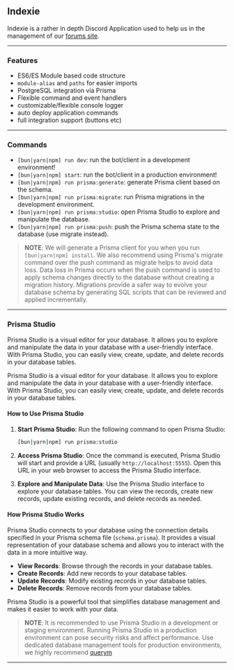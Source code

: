 ## Indexie

Indexie is a rather in depth Discord Application used to help us in the management of our [forums site](https://github.com/NodeByteHosting/discord-forums).

---

### Features

-   ES6/ES Module based code structure
-   `module-alias` and `paths` for easier imports
-   PostgreSQL integration via Prisma
-   Flexible command and event handlers
-   customizable/flexible console logger
-   auto deploy application commands
-   full integration support (buttons etc)

---

### Commands

-   `[bun|yarn|npm] run dev`: run the bot/client in a development environment!
-   `[bun|yarn|npm] start`: run the bot/client in a production environment!
-   `[bun|yarn|npm] run prisma:generate`: generate Prisma client based on the schema.
-   `[bun|yarn|npm] run prisma:migrate`: run Prisma migrations in the development environment.
-   `[bun|yarn|npm] run prisma:studio`: open Prisma Studio to explore and manipulate the database.
-   `[bun|yarn|npm] run prisma:push`: push the Prisma schema state to the database (use migrate instead).

> **NOTE**: We will generate a Prisma client for you when you run `[bun|yarn|npm] install`. We also recommend using Prisma's migrate command over the push command as migrate helps to avoid data loss. Data loss in Prisma occurs when the push command is used to apply schema changes directly to the database without creating a migration history. Migrations provide a safer way to evolve your database schema by generating SQL scripts that can be reviewed and applied incrementally.

---

### Prisma Studio

Prisma Studio is a visual editor for your database. It allows you to explore and manipulate the data in your database with a user-friendly interface. With Prisma Studio, you can easily view, create, update, and delete records in your database tables.

Prisma Studio is a visual editor for your database. It allows you to explore and manipulate the data in your database with a user-friendly interface. With Prisma Studio, you can easily view, create, update, and delete records in your database tables.

#### How to Use Prisma Studio

1. **Start Prisma Studio**: Run the following command to open Prisma Studio:
    ```bash
    [bun|yarn|npm] run prisma:studio
    ```

2. **Access Prisma Studio**: Once the command is executed, Prisma Studio will start and provide a URL (usually `http://localhost:5555`). Open this URL in your web browser to access the Prisma Studio interface.

3. **Explore and Manipulate Data**: Use the Prisma Studio interface to explore your database tables. You can view the records, create new records, update existing records, and delete records as needed.

#### How Prisma Studio Works

Prisma Studio connects to your database using the connection details specified in your Prisma schema file (`schema.prisma`). It provides a visual representation of your database schema and allows you to interact with the data in a more intuitive way.

- **View Records**: Browse through the records in your database tables.
- **Create Records**: Add new records to your database tables.
- **Update Records**: Modify existing records in your database tables.
- **Delete Records**: Remove records from your database tables.

Prisma Studio is a powerful tool that simplifies database management and makes it easier to work with your data.

> **NOTE**: It is recommended to use Prisma Studio in a development or staging environment. Running Prisma Studio in a production environment can pose security risks and affect performance. Use dedicated database management tools for production environments, we highly recommend [querym](https://querym.net/)

---

